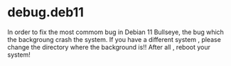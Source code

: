 # debug.deb11
In order to fix the most commom bug in Debian 11 Bullseye, the bug which the backgroung crash the system.
If you have a different system , please change the directory where the background is!!
After all , reboot your system!
